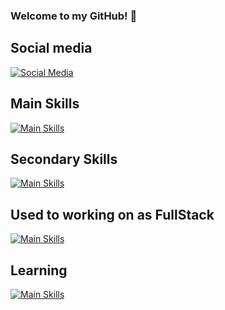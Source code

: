 ### Welcome to my GitHub! 👋
<!-- 
![Italo GitHub stats](https://github-readme-stats.vercel.app/api?username=italosaager&show_icons=true&theme=radical)
-->
## Social media
[![Social Media](https://skillicons.dev/icons?i=js,html,css,wasm)](https://skillicons.dev)

## Main Skills
[![Main Skills](https://skillicons.dev/icons?i=html,css,js,ts,nodejs,postgres,postman,docker,gitlab,github)](https://skillicons.dev)

## Secondary Skills
[![Main Skills](https://skillicons.dev/icons?i=py,java)](https://skillicons.dev)

## Used to working on as FullStack
[![Main Skills](https://skillicons.dev/icons?i=react,angular,express)](https://skillicons.dev)

## Learning
[![Main Skills](https://skillicons.dev/icons?i=spring,django,aws)](https://skillicons.dev)
